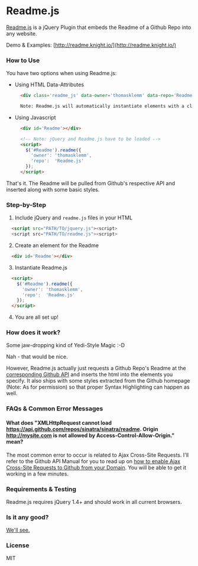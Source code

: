 # Readme.js
[Readme.js](http://readme.knight.io/) is a jQuery Plugin that embeds the Readme of a Github Repo into any website.

Demo & Examples: [http://readme.knight.io/](http://readme.knight.io/)

### How to Use
You have two options when using Readme.js:
  - Using HTML Data-Attributes
    ```html
      <div class='readme_js' data-owner='thomasklemm' data-repo='Readme.js'></div>

      Note: Readme.js will automatically instantiate elements with a class of 'readme_js'
    ```
  - Using Javascript
    ```html
      <div id='Readme'></div>

      <!-- Note: jQuery and Readme.js have to be loaded -->
      <script>
        $('#Readme').readme({
          'owner': 'thomasklemm',
          'repo':  'Readme.js'
        });
      </script>
    ```
That's it. The Readme will be pulled from Github's respective API and inserted along with some basic styles.

### Step-by-Step
1. Include jQuery and `readme.js` files in your HTML
  ```html
    <script src="PATH/TO/jquery.js"><script>
    <script src="PATH/TO/readme.js"><script>
  ```
2. Create an element for the Readme
  ```html
    <div id='Readme'></div>
  ```
3. Instantiate Readme.js
  ```html
    <script>
      $('#Readme').readme({
        'owner': 'thomasklemm',
        'repo':  'Readme.js'
      });
    </script>
```
4. You are all set up!

### How does it work?
Some jaw-dropping kind of Yedi-Style Magic :-D

Nah - that would be nice. 

However, Readme.js actually just requests a Github Repo's Readme at the [corresponding Github API](http://developer.github.com/v3/repos/contents/) and inserts the html into the elements you specify. It also ships with some styles extracted from the Github homepage (Note: As for permission) so that proper Syntax Highlighting can happen as well.

### FAQs & Common Error Messages

#### What does "XMLHttpRequest cannot load https://api.github.com/repos/sinatra/sinatra/readme. Origin http://mysite.com is not allowed by Access-Control-Allow-Origin." mean?

The most common error to occur is related to Ajax Cross-Site Requests. I'll refer to the Github API Manual for you to read up on [how to enable Ajax Cross-Site Requests to Github from your Domain](http://developer.github.com/v3/#cross-origin-resource-sharing). You will be able to get it working in a few minutes.

### Requirements & Testing
Readme.js requires jQuery 1.4+ and should work in all current browsers.

### Is it any good?
[We'll see.](http://news.ycombinator.com/item?id=3067434)

### License
MIT